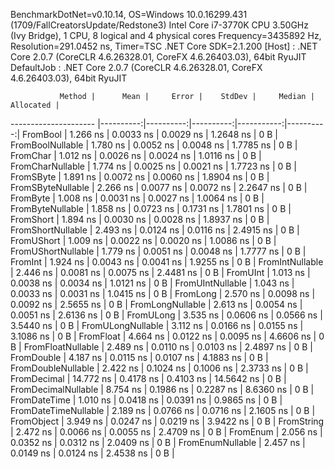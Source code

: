 
BenchmarkDotNet=v0.10.14, OS=Windows 10.0.16299.431 (1709/FallCreatorsUpdate/Redstone3)
Intel Core i7-3770K CPU 3.50GHz (Ivy Bridge), 1 CPU, 8 logical and 4 physical cores
Frequency=3435892 Hz, Resolution=291.0452 ns, Timer=TSC
.NET Core SDK=2.1.200
  [Host]     : .NET Core 2.0.7 (CoreCLR 4.6.26328.01, CoreFX 4.6.26403.03), 64bit RyuJIT
  DefaultJob : .NET Core 2.0.7 (CoreCLR 4.6.26328.01, CoreFX 4.6.26403.03), 64bit RyuJIT


               Method |      Mean |     Error |    StdDev |     Median | Allocated |
--------------------- |----------:|----------:|----------:|-----------:|----------:|
             FromBool |  1.266 ns | 0.0033 ns | 0.0029 ns |  1.2648 ns |       0 B |
     FromBoolNullable |  1.780 ns | 0.0052 ns | 0.0048 ns |  1.7785 ns |       0 B |
             FromChar |  1.012 ns | 0.0026 ns | 0.0024 ns |  1.0116 ns |       0 B |
     FromCharNullable |  1.774 ns | 0.0025 ns | 0.0021 ns |  1.7723 ns |       0 B |
            FromSByte |  1.891 ns | 0.0072 ns | 0.0060 ns |  1.8904 ns |       0 B |
    FromSByteNullable |  2.266 ns | 0.0077 ns | 0.0072 ns |  2.2647 ns |       0 B |
             FromByte |  1.008 ns | 0.0031 ns | 0.0027 ns |  1.0064 ns |       0 B |
     FromByteNullable |  1.858 ns | 0.0723 ns | 0.1731 ns |  1.7801 ns |       0 B |
            FromShort |  1.894 ns | 0.0030 ns | 0.0028 ns |  1.8937 ns |       0 B |
    FromShortNullable |  2.493 ns | 0.0124 ns | 0.0116 ns |  2.4915 ns |       0 B |
           FromUShort |  1.009 ns | 0.0022 ns | 0.0020 ns |  1.0086 ns |       0 B |
   FromUShortNullable |  1.779 ns | 0.0051 ns | 0.0048 ns |  1.7777 ns |       0 B |
              FromInt |  1.924 ns | 0.0043 ns | 0.0041 ns |  1.9255 ns |       0 B |
      FromIntNullable |  2.446 ns | 0.0081 ns | 0.0075 ns |  2.4481 ns |       0 B |
             FromUInt |  1.013 ns | 0.0038 ns | 0.0034 ns |  1.0121 ns |       0 B |
     FromUIntNullable |  1.043 ns | 0.0033 ns | 0.0031 ns |  1.0415 ns |       0 B |
             FromLong |  2.570 ns | 0.0098 ns | 0.0092 ns |  2.5655 ns |       0 B |
     FromLongNullable |  2.613 ns | 0.0054 ns | 0.0051 ns |  2.6136 ns |       0 B |
            FromULong |  3.535 ns | 0.0606 ns | 0.0566 ns |  3.5440 ns |       0 B |
    FromULongNullable |  3.112 ns | 0.0166 ns | 0.0155 ns |  3.1086 ns |       0 B |
            FromFloat |  4.664 ns | 0.0122 ns | 0.0095 ns |  4.6606 ns |       0 B |
    FromFloatNullable |  2.489 ns | 0.0110 ns | 0.0103 ns |  2.4897 ns |       0 B |
           FromDouble |  4.187 ns | 0.0115 ns | 0.0107 ns |  4.1883 ns |       0 B |
   FromDoubleNullable |  2.422 ns | 0.1024 ns | 0.1006 ns |  2.3733 ns |       0 B |
          FromDecimal | 14.772 ns | 0.4178 ns | 0.4103 ns | 14.5642 ns |       0 B |
  FromDecimalNullable |  8.754 ns | 0.1986 ns | 0.2287 ns |  8.6360 ns |       0 B |
         FromDateTime |  1.010 ns | 0.0418 ns | 0.0391 ns |  0.9865 ns |       0 B |
 FromDateTimeNullable |  2.189 ns | 0.0766 ns | 0.0716 ns |  2.1605 ns |       0 B |
           FromObject |  3.949 ns | 0.0247 ns | 0.0219 ns |  3.9422 ns |       0 B |
           FromString |  2.472 ns | 0.0066 ns | 0.0055 ns |  2.4709 ns |       0 B |
             FromEnum |  2.056 ns | 0.0352 ns | 0.0312 ns |  2.0409 ns |       0 B |
     FromEnumNullable |  2.457 ns | 0.0149 ns | 0.0124 ns |  2.4538 ns |       0 B |
